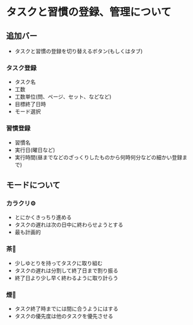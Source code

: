 # タスクと習慣の登録、管理について
## 追加バー
* タスクと習慣の登録を切り替えるボタン(もしくはタブ)
### タスク登録
* タスク名
* 工数
* 工数単位(問、ページ、セット、などなど)
* 目標終了日時
* モード選択
### 習慣登録
* 習慣名
* 実行日(曜日など)
* 実行時間(昼までなどのざっくりしたものから何時何分などの細かい登録まで)

## モードについて
### カラクリ⚙️
* とにかくきっちり進める
* タスクの遅れは次の日中に終わらせようとする
* 最も計画的
### 茶🍵
* 少しゆとりを持ってタスクに取り組む
* タスクの遅れは分割して終了日まで割り振る
* 終了日より少し早く終わるように取り計らう
### 煙💨
* タスク終了時までには間に合うようにはする
* タスクの優先度は他のタスクを優先させる
